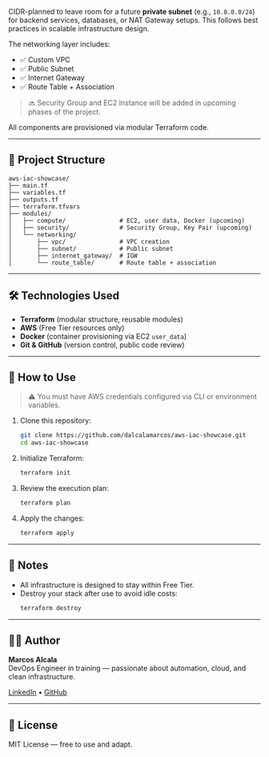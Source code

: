 CIDR-planned to leave room for a future **private subnet** (e.g., `10.0.0.0/24`) for backend services, databases, or NAT Gateway setups. This follows best practices in scalable infrastructure design.

The networking layer includes:

- ✅ Custom VPC
- ✅ Public Subnet
- ✅ Internet Gateway
- ✅ Route Table + Association

> 🔜 Security Group and EC2 Instance will be added in upcoming phases of the project.

All components are provisioned via modular Terraform code.

---

## 📁 Project Structure

```
aws-iac-showcase/
├── main.tf
├── variables.tf
├── outputs.tf
├── terraform.tfvars
├── modules/
│   ├── compute/               # EC2, user data, Docker (upcoming)
│   ├── security/              # Security Group, Key Pair (upcoming)
│   └── networking/
│       ├── vpc/               # VPC creation
│       ├── subnet/            # Public subnet
│       ├── internet_gateway/  # IGW
│       └── route_table/       # Route table + association
```

---

## 🛠️ Technologies Used

- **Terraform** (modular structure, reusable modules)
- **AWS** (Free Tier resources only)
- **Docker** (container provisioning via EC2 `user_data`)
- **Git & GitHub** (version control, public code review)

---

## 🧪 How to Use

> ⚠️ You must have AWS credentials configured via CLI or environment variables.

1. Clone this repository:
   ```bash
   git clone https://github.com/dalcalamarcos/aws-iac-showcase.git
   cd aws-iac-showcase
   ```

2. Initialize Terraform:
   ```bash
   terraform init
   ```

3. Review the execution plan:
   ```bash
   terraform plan
   ```

4. Apply the changes:
   ```bash
   terraform apply
   ```

---

## 📎 Notes

- All infrastructure is designed to stay within Free Tier.
- Destroy your stack after use to avoid idle costs:
  ```bash
  terraform destroy
  ```

---

## 👨‍💻 Author

**Marcos Alcala**  
DevOps Engineer in training — passionate about automation, cloud, and clean infrastructure.

[LinkedIn](https://www.linkedin.com/in/marcos-alcala-037066142/) • [GitHub](https://github.com/dalcalamarcos)

---

## 📌 License

MIT License — free to use and adapt.
